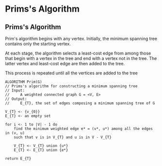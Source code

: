 # Prims's Algorithm

## Prims's Algorithm
Prim's algorithm begins with any vertex. Initially, the minimum spanning tree
contains only the starting vertex.

At each stage, the algorithm selects a least-cost edge from among those that
begin with a vertex in the tree and end with a vertex not in the tree. The latter
vertex and least-cost edge are then added to the tree.

This process is repeated until all the vertices are added to the tree

```
ALGORITHM Prim(G)
// Prims's algorithm for constructing a minimum spanning tree
// Input:
//     A weighted connected graph G = <V, E>
// Output:
//     E_{T}, the set of edges composing a minimum spanning tree of G

V_{T} <- {v_{0}}
E_{T} <- an empty set

for i <- 1 to |V| - 1 do
    find the minimum weighted edge e* = (v*, u*) among all the edges in (v, u)
    such that v is in V_{T} and u is in V - V_{T}

    V_{T} <- V_{T} union {u*}
    E_{T} <- E_{T} union {e*}

return E_{T}
```
